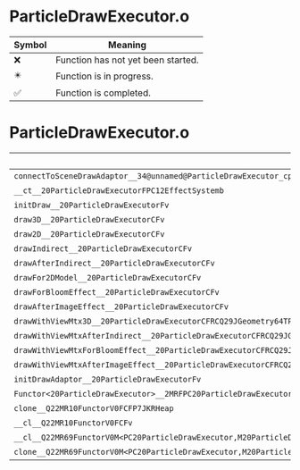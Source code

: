 # ParticleDrawExecutor.o
| Symbol | Meaning 
| ------------- | ------------- 
| :x: | Function has not yet been started. 
| :eight_pointed_black_star: | Function is in progress. 
| :white_check_mark: | Function is completed. 


# ParticleDrawExecutor.o
| Symbol | Decompiled? |
| ------------- | ------------- |
| `connectToSceneDrawAdaptor__34@unnamed@ParticleDrawExecutor_cpp@FP14NameObjAdaptorRCQ22MR11FunctorBasei` | :x: |
| `__ct__20ParticleDrawExecutorFPC12EffectSystemb` | :x: |
| `initDraw__20ParticleDrawExecutorFv` | :x: |
| `draw3D__20ParticleDrawExecutorCFv` | :x: |
| `draw2D__20ParticleDrawExecutorCFv` | :x: |
| `drawIndirect__20ParticleDrawExecutorCFv` | :x: |
| `drawAfterIndirect__20ParticleDrawExecutorCFv` | :x: |
| `drawFor2DModel__20ParticleDrawExecutorCFv` | :x: |
| `drawForBloomEffect__20ParticleDrawExecutorCFv` | :x: |
| `drawAfterImageEffect__20ParticleDrawExecutorCFv` | :x: |
| `drawWithViewMtx3D__20ParticleDrawExecutorCFRCQ29JGeometry64TPosition3<Q29JGeometry38TMatrix34<Q29JGeometry13SMatrix34C<f>>>` | :x: |
| `drawWithViewMtxAfterIndirect__20ParticleDrawExecutorCFRCQ29JGeometry64TPosition3<Q29JGeometry38TMatrix34<Q29JGeometry13SMatrix34C<f>>>` | :x: |
| `drawWithViewMtxForBloomEffect__20ParticleDrawExecutorCFRCQ29JGeometry64TPosition3<Q29JGeometry38TMatrix34<Q29JGeometry13SMatrix34C<f>>>` | :x: |
| `drawWithViewMtxAfterImageEffect__20ParticleDrawExecutorCFRCQ29JGeometry64TPosition3<Q29JGeometry38TMatrix34<Q29JGeometry13SMatrix34C<f>>>` | :x: |
| `initDrawAdaptor__20ParticleDrawExecutorFv` | :x: |
| `Functor<20ParticleDrawExecutor>__2MRFPC20ParticleDrawExecutorM20ParticleDrawExecutorFPCvPCv_v_Q22MR69FunctorV0M<PC20ParticleDrawExecutor,M20ParticleDrawExecutorFPCvPCv_v>` | :x: |
| `clone__Q22MR10FunctorV0FCFP7JKRHeap` | :x: |
| `__cl__Q22MR10FunctorV0FCFv` | :x: |
| `__cl__Q22MR69FunctorV0M<PC20ParticleDrawExecutor,M20ParticleDrawExecutorFPCvPCv_v>CFv` | :x: |
| `clone__Q22MR69FunctorV0M<PC20ParticleDrawExecutor,M20ParticleDrawExecutorFPCvPCv_v>CFP7JKRHeap` | :x: |
